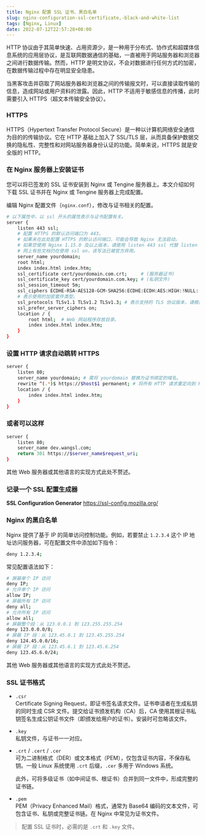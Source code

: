 ```yaml
---
title: Nginx 配置 SSL 证书、黑白名单
slug: nginx-configuration-ssl-certificate,-black-and-white-list
tags: [Nginx, Linux]
date: 2022-07-12T22:57:28+08:00
---
```


HTTP 协议由于其简单快速、占用资源少，是一种用于分布式、协作式和超媒体信息系统的应用层协议，是互联网数据通信的基础，一直被用于网站服务器和浏览器之间进行数据传输。然而，HTTP 是明文协议，不会对数据进行任何方式的加密，在数据传输过程中存在明显安全隐患。

当黑客攻击并窃取了网站服务器和浏览器之间的传输报文时，可以直接读取传输的信息，造成网站或用户资料的泄露。因此，HTTP 不适用于敏感信息的传播，此时需要引入 HTTPS（超文本传输安全协议）。

### HTTPS

HTTPS（Hypertext Transfer Protocol Secure）是一种以计算机网络安全通信为目的的传输协议。它在 HTTP 基础上加入了 SSL/TLS 层，从而具备保护数据交换的隐私性、完整性和对网站服务器身份认证的功能。简单来说，HTTPS 就是安全版的 HTTP。

### 在 Nginx 服务器上安装证书

您可以将已签发的 SSL 证书安装到 Nginx 或 Tengine 服务器上。本文介绍如何下载 SSL 证书并在 Nginx 或 Tengine 服务器上完成配置。

编辑 Nginx 配置文件（`nginx.conf`），修改与证书相关的配置。

```bash
# 以下属性中，以 ssl 开头的属性表示与证书配置有关。
server {
    listen 443 ssl;
    # 配置 HTTPS 的默认访问端口为 443。
    # 如果未在此处配置 HTTPS 的默认访问端口，可能会导致 Nginx 无法启动。
    # 如果您使用 Nginx 1.15.0 及以上版本，请使用 listen 443 ssl 代替 listen 443 和 ssl on。
    # 网上有些文档仍在使用 ssl on，该写法已被官方弃用。
    server_name yourdomain;
    root html;
    index index.html index.htm;
    ssl_certificate cert/yourdomain.com.crt;     # (服务器证书)
    ssl_certificate_key cert/yourdomain.com.key; # (私钥文件)
    ssl_session_timeout 5m;
    ssl_ciphers ECDHE-RSA-AES128-GCM-SHA256:ECDHE:ECDH:AES:HIGH:!NULL:!aNULL:!MD5:!ADH:!RC4;
    # 表示使用的加密套件类型。
    ssl_protocols TLSv1.1 TLSv1.2 TLSv1.3; # 表示支持的 TLS 协议版本，请根据实际安全策略评估是否启用 TLSv1.1。
    ssl_prefer_server_ciphers on;
    location / {
        root html;  # Web 网站程序存放目录。
        index index.html index.htm;
    }
}
```

### 设置 HTTP 请求自动跳转 HTTPS

```bash
server {
    listen 80;
    server_name yourdomain; # 需将 yourdomain 替换为证书绑定的域名。
    rewrite ^(.*)$ https://$host$1 permanent; # 将所有 HTTP 请求重定向到 HTTPS。
    location / {
        index index.html index.htm;
    }
}
```

### 或者可以这样

```bash
server {
    listen 80;
    server_name dev.wangsl.com;
    return 301 https://$server_name$request_uri;
}
```

其他 Web 服务器或其他语言的实现方式此处不赘述。

### 记录一个 SSL 配置生成器

**SSL Configuration Generator** <https://ssl-config.mozilla.org/>

### Nginx 的黑白名单

Nginx 提供了基于 IP 的简单访问控制功能。例如，若要禁止 `1.2.3.4` 这个 IP 地址访问服务器，可在配置文件中添加如下指令：

```bash
deny 1.2.3.4;
```

常见配置语法如下：

```bash
# 屏蔽单个 IP 访问
deny IP;
# 允许单个 IP 访问
allow IP;
# 屏蔽所有 IP 访问
deny all;
# 允许所有 IP 访问
allow all;
# 屏蔽整个段：从 123.0.0.1 到 123.255.255.254
deny 123.0.0.0/8;
# 屏蔽 IP 段：从 123.45.0.1 到 123.45.255.254
deny 124.45.0.0/16;
# 屏蔽 IP 段：从 123.45.6.1 到 123.45.6.254
deny 123.45.6.0/24;
```

其他 Web 服务器或其他语言的实现方式此处不赘述。

### SSL 证书格式

- `.csr`  
  Certificate Signing Request，即证书签名请求文件。证书申请者在生成私钥的同时生成 CSR 文件。提交给证书颁发机构（CA）后，CA 使用其根证书私钥签名生成公钥证书文件（即颁发给用户的证书）。安装时可忽略该文件。

- `.key`  
  私钥文件，与证书一一对应。

- `.crt` / `.cert` / `.cer`  
  可为二进制格式（DER）或文本格式（PEM），仅包含证书内容，不保存私钥。一般 Linux 系统使用 `.crt` 后缀，`.cer` 多用于 Windows 系统。

  此外，可将多级证书（如中间证书、根证书）合并到同一文件中，形成完整的证书链。

- `.pem`  
  PEM（Privacy Enhanced Mail）格式，通常为 Base64 编码的文本文件，可包含证书、私钥或完整证书链。在 Nginx 中常见为证书文件。

> 配置 SSL 证书时，必需的是 `.crt` 和 `.key` 文件。